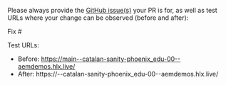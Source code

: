 Please always provide the [GitHub issue(s)](../issues) your PR is for, as well as test URLs where your change can be observed (before and after):

Fix #<gh-issue-id>

Test URLs:
- Before: https://main--catalan-sanity-phoenix_edu-00--aemdemos.hlx.live/
- After: https://<branch>--catalan-sanity-phoenix_edu-00--aemdemos.hlx.live/
